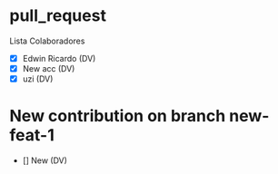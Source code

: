 # pull_request
Lista Colaboradores
- [X] Edwin Ricardo (DV)
- [X] New acc (DV)
- [X] uzi (DV)

# New contribution on branch new-feat-1
- [] New (DV)

